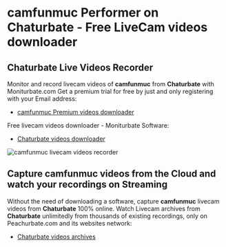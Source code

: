 # camfunmuc Performer on Chaturbate - Free LiveCam videos downloader

## Chaturbate Live Videos Recorder

Monitor and record livecam videos of **camfunmuc** from **Chaturbate** with Moniturbate.com
Get a premium trial for free by just and only registering with your Email address:
* [camfunmuc Premium videos downloader](https://moniturbate.com/request-demo-licence-key.html)

Free livecam videos downloader - Moniturbate Software:
* [Chaturbate videos downloader](https://moniturbate.com/moniturbate-download-software.html)

![camfunmuc livecam videos recorder](https://peachurnet.com/templates/moniturbate-software.png)


## Capture camfunmuc videos from the Cloud and watch your recordings on Streaming

Without the need of downloading a software, capture **camfunmuc** livecam videos from **Chaturbate** 100% online.
Watch Livecam archives from **Chaturbate** unlimitedly from thousands of existing recordings, only on Peachurbate.com and its websites network:
* [Chaturbate videos archives](https://peachurnet.com/)